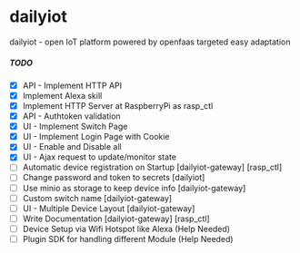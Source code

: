 # dailyiot
dailyiot - open IoT platform powered by openfaas targeted easy adaptation

##### TODO
- [x] API - Implement HTTP API
- [x] Implement Alexa skill
- [X] Implement HTTP Server at RaspberryPi as rasp_ctl
- [x] API - Authtoken validation 
- [x] UI - Implement Switch Page
- [x] UI - Implement Login Page with Cookie
- [x] UI - Enable and Disable all
- [x] UI - Ajax request to update/monitor state
- [ ] Automatic device registration on Startup [dailyiot-gateway] [rasp_ctl]
- [ ] Change password and token to secrets [dailyiot]
- [ ] Use minio as storage to keep device info [dailyiot-gateway]
- [ ] Custom switch name [dailyiot-gateway]
- [ ] UI - Multiple Device Layout [dailyiot-gateway]
- [ ] Write Documentation [dailyiot-gateway] [rasp_ctl]
- [ ] Device Setup via Wifi Hotspot like Alexa (Help Needed)
- [ ] Plugin SDK for handling different Module (Help Needed) 
